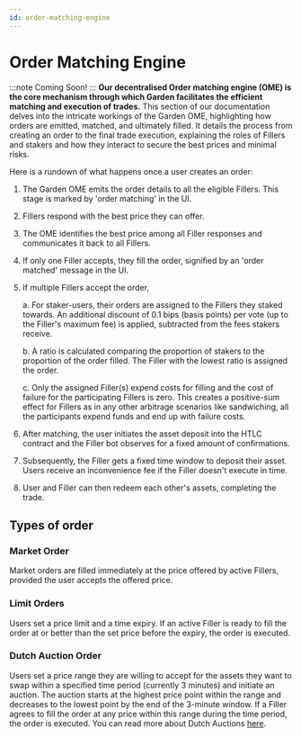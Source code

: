 ```yaml
---
id: order-matching-engine
---
```


# Order Matching Engine

:::note
Coming Soon!
:::
**Our decentralised Order matching engine (OME) is the core mechanism through which Garden facilitates the efficient matching and execution of trades.** This section of our documentation delves into the intricate workings of the Garden OME, highlighting how orders are emitted, matched, and ultimately filled. It details the process from creating an order to the final trade execution, explaining the roles of Fillers and stakers and how they interact to secure the best prices and minimal risks.

Here is a rundown of what happens once a user creates an order:

1. The Garden OME emits the order details to all the eligible Fillers. This stage is marked by 'order matching' in the UI.
2. Fillers respond with the best price they can offer.
3. The OME identifies the best price among all Filler responses and communicates it back to all Fillers.
4. If only one Filler accepts, they fill the order, signified by an 'order matched' message in the UI.
5. If multiple Fillers accept the order,

   a. For staker-users, their orders are assigned to the Fillers they staked towards. An additional discount of 0.1 bips (basis points) per vote (up to the Filler's maximum fee) is applied, subtracted from the fees stakers receive.

   b. A ratio is calculated comparing the proportion of stakers to the proportion of the order filled. The Filler with the lowest ratio is assigned the order.

   c. Only the assigned Filler(s) expend costs for filling and the cost of failure for the participating Fillers is zero. This creates a positive-sum effect for Fillers as in any other arbitrage scenarios like sandwiching, all the participants expend funds and end up with failure costs.

6. After matching, the user initiates the asset deposit into the HTLC contract and the Filler bot observes for a fixed amount of confirmations.
7. Subsequently, the Filler gets a fixed time window to deposit their asset. Users receive an inconvenience fee if the Filler doesn't execute in time.
8. User and Filler can then redeem each other's assets, completing the trade.

## Types of order

### Market Order

Market orders are filled immediately at the price offered by active Fillers, provided the user accepts the offered price.

### Limit Orders

Users set a price limit and a time expiry. If an active Filler is ready to fill the order at or better than the set price before the expiry, the order is executed.

### Dutch Auction Order

Users set a price range they are willing to accept for the assets they want to swap within a specified time period (currently 3 minutes) and initiate an auction. The auction starts at the highest price point within the range and decreases to the lowest point by the end of the 3-minute window. If a Filler agrees to fill the order at any price within this range during the time period, the order is executed. You can read more about Dutch Auctions [here](https://www.financestrategists.com/wealth-management/stocks/ipo/dutch-auction/).
